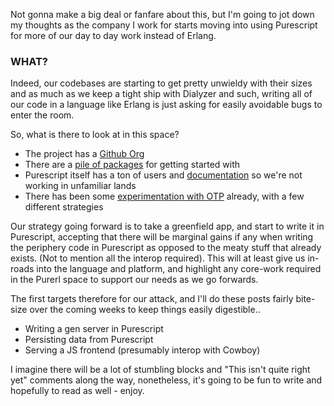 Not gonna make a big deal or fanfare about this, but I'm going to jot down my thoughts as the company I work for starts moving into using Purescript for more of our day to day work instead of Erlang.

### WHAT?

Indeed, our codebases are starting to get pretty unwieldy with their sizes and as much as we keep a tight ship with Dialyzer and such, writing all of our code in a language like Erlang is just asking for easily avoidable bugs to enter the room.

So, what is there to look at in this space?

- The project has a [Github Org](https://github.com/purerl)
- There are a [pile of packages](https://github.com/purerl/package-sets) for getting started with
- Purescript itself has a ton of users and [documentation](http://www.purescript.org/) so we're not working in unfamiliar lands
- There has been some [experimentation with OTP](https://github.com/purerl/purerl_otp_sandbox) already, with a few different strategies

Our strategy going forward is to take a greenfield app, and start to write it in Purescript, accepting that there will be marginal gains if any when writing the periphery code in Purescript as opposed to the meaty stuff that already exists. (Not to mention all the interop required). This will at least give us in-roads into the language and platform, and highlight any core-work required in the Purerl space to support our needs as we go forwards.

The first targets therefore for our attack, and I'll do these posts fairly bite-size over the coming weeks to keep things easily digestible..

- Writing a gen server in Purescript 
- Persisting data from Purescript
- Serving a JS frontend (presumably interop with Cowboy)

I imagine there will be a lot of stumbling blocks and "This isn't quite right yet" comments along the way, nonetheless, it's going to be fun to write and hopefully to read as well - enjoy.





